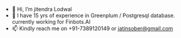 - 👋 Hi, I’m jitendra Lodwal
- 🌱 I have 15 yrs of experience in Greenplum / Postgresql database. currently working for Finbots.AI 
- 📫 Kindly reach me on +91-7389120149 or jatinsober@gmail.com

<!---
jatinsober/jatinsober is a ✨ special ✨ repository because its `README.md` (this file) appears on your GitHub profile.
You can click the Preview link to take a look at your changes.
--->
